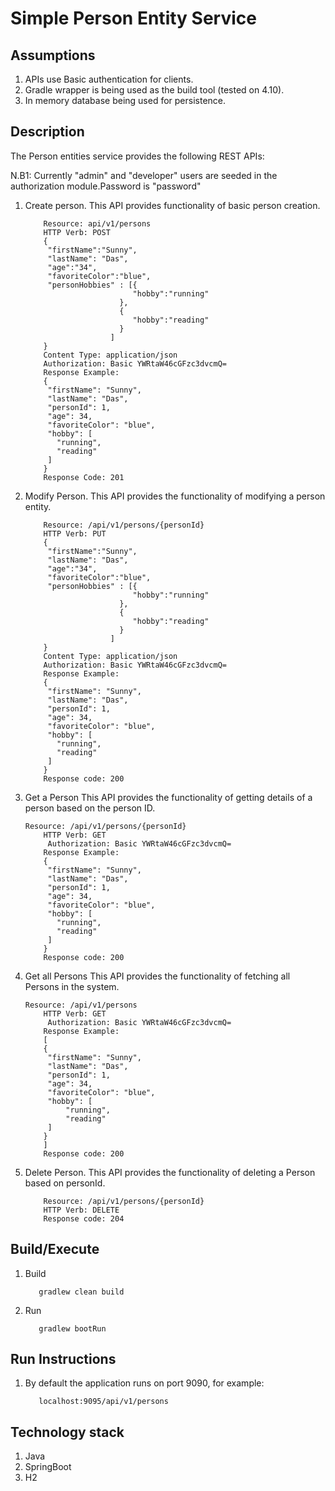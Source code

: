 Simple Person Entity Service  
===============================

## Assumptions

1. APIs use Basic authentication for clients.
2. Gradle wrapper is being used as the build tool (tested on 4.10).
3. In memory database being used for persistence.

## Description
The Person entities service provides the following REST APIs:

N.B1: Currently "admin" and "developer" users are seeded in the authorization module.Password is "password"

1. Create person.
   This API provides functionality of basic person creation.
   ```
       Resource: api/v1/persons
	   HTTP Verb: POST
	   {
	    "firstName":"Sunny",
     	"lastName": "Das",
	    "age":"34",
	    "favoriteColor":"blue",
	    "personHobbies" : [{
		                   "hobby":"running"
	                    },
	                    {
		                   "hobby":"reading"
	                    }
	                  ]
       }
	   Content Type: application/json
	   Authorization: Basic YWRtaW46cGFzc3dvcmQ=
	   Response Example: 
	   {
        "firstName": "Sunny",
        "lastName": "Das",
        "personId": 1,
        "age": 34,
        "favoriteColor": "blue",
        "hobby": [
          "running",
          "reading"
        ]
       }
	   Response Code: 201
   ```   
    
2. Modify Person.
   This API provides the functionality of modifying a person entity.
   ```
       Resource: /api/v1/persons/{personId}
	   HTTP Verb: PUT
	   {
	    "firstName":"Sunny",
     	"lastName": "Das",
	    "age":"34",
	    "favoriteColor":"blue",
	    "personHobbies" : [{
		                   "hobby":"running"
	                    },
	                    {
		                   "hobby":"reading"
	                    }
	                  ]
       }
	   Content Type: application/json
	   Authorization: Basic YWRtaW46cGFzc3dvcmQ=
	   Response Example: 
	   {
        "firstName": "Sunny",
        "lastName": "Das",
        "personId": 1,
        "age": 34,
        "favoriteColor": "blue",
        "hobby": [
          "running",
          "reading"
        ]
       }
	   Response code: 200
   ```    
3. Get a Person 
   This API provides the functionality of getting details of a person based on the person ID. 
   ```
   Resource: /api/v1/persons/{personId}
	   HTTP Verb: GET
	    Authorization: Basic YWRtaW46cGFzc3dvcmQ=
	   Response Example: 
	   {
        "firstName": "Sunny",
        "lastName": "Das",
        "personId": 1,
        "age": 34,
        "favoriteColor": "blue",
        "hobby": [
          "running",
          "reading"
        ]
       }
	   Response code: 200
   ```	   
4. Get all Persons
   This API provides the functionality of fetching all Persons in the system.
   ```
   Resource: /api/v1/persons
	   HTTP Verb: GET
	    Authorization: Basic YWRtaW46cGFzc3dvcmQ=
	   Response Example: 
	   [
       {
        "firstName": "Sunny",
        "lastName": "Das",
        "personId": 1,
        "age": 34,
        "favoriteColor": "blue",
        "hobby": [
            "running",
            "reading"
        ]
       }
       ]
	   Response code: 200
   ```   
5. Delete Person.
   This API provides the functionality of deleting a Person based on personId.
   ```
       Resource: /api/v1/persons/{personId}
	   HTTP Verb: DELETE
	   Response code: 204
   ```   
## Build/Execute 

1. Build
   ```
      gradlew clean build
   ``` 

2. Run
   ```
      gradlew bootRun
   ```    

## Run Instructions

1. By default the application runs on port 9090, for example:
   ```
      localhost:9095/api/v1/persons
   ```
   
## Technology stack

1. Java 
2. SpringBoot
3. H2   
